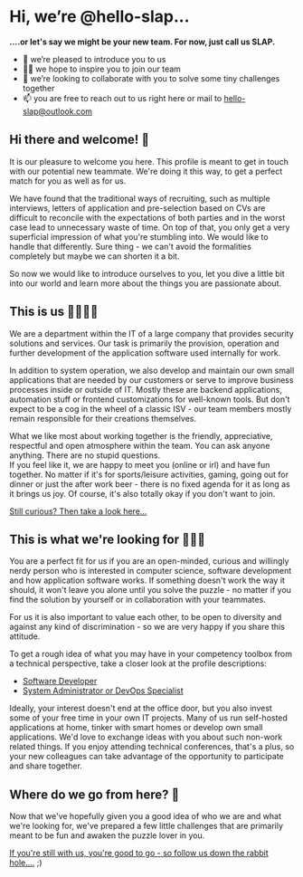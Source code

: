 # Hi, we’re @hello-slap...

**....or let's say we might be your new team. For now, just call us SLAP.**

- 👀 we’re pleased to introduce you to us
- 🐱‍💻 we hope to inspire you to join our team
- 💞️ we’re looking to collaborate with you to solve some tiny challenges together
- 📫 you are free to reach out to us right here or mail to hello-slap@outlook.com

## Hi there and welcome! 👋

It is our pleasure to welcome you here. This profile is meant to get in touch with our potential new teammate. We're doing it this way, to get a perfect match for you as well as for us.  

We have found that the traditional ways of recruiting, such as multiple interviews, letters of application and pre-selection based on CVs are difficult to reconcile with the expectations of both parties and in the worst case lead to unnecessary waste of time. On top of that, you only get a very superficial impression of what you're stumbling into. We would like to handle that differently. Sure thing - we can't avoid the formalities completely but maybe we can shorten it a bit.  

So now we would like to introduce ourselves to you, let you dive a little bit into our world and learn more about the things you are passionate about.  

## This is us 👩‍💻👨‍💻

We are a department within the IT of a large company that provides security solutions and services. Our task is primarily the provision, operation and further development of the application software used internally for work.  

In addition to system operation, we also develop and maintain our own small applications that are needed by our customers or serve to improve business processes inside or outside of IT. Mostly these are backend applications, automation stuff or frontend customizations for well-known tools. But don't expect to be a cog in the wheel of a classic ISV - our team members mostly remain responsible for their creations themselves.  

What we like most about working together is the friendly, appreciative, respectful and open atmosphere within the team. You can ask anyone anything. There are no stupid questions.  
If you feel like it, we are happy to meet you (online or irl) and have fun together. No matter if it's for sports/leisure activities, gaming, going out for dinner or just the after work beer - there is no fixed agenda for it as long as it brings us joy. Of course, it's also totally okay if you don't want to join.  

[Still curious? Then take a look here...](./WE-answer-your-questions.md)

## This is what we're looking for 🐱‍💻🤗

You are a perfect fit for us if you are an open-minded, curious and willingly nerdy person who is interested in computer science, software development and how application software works. If something doesn't work the way it should, it won't leave you alone until you solve the puzzle - no matter if you find the solution by yourself or in collaboration with your teammates.  

For us it is also important to value each other, to be open to diversity and against any kind of discrimination - so we are very happy if you share this attitude.

To get a rough idea of what you may have in your competency toolbox from a technical perspective, take a closer look at the profile descriptions:

- [Software Developer](./YOU-want2join-as-dev.md)
- [System Administrator or DevOps Specialist](./YOU-want2join-as-operator.md)

Ideally, your interest doesn't end at the office door, but you also invest some of your free time in your own IT projects. Many of us run self-hosted applications at home, tinker with smart homes or develop own small applications. We'd love to exchange ideas with you about such non-work related things. If you enjoy attending technical conferences, that's a plus, so your new colleagues can take advantage of the opportunity to participate and share together.  

## Where do we go from here? 🐇

Now that we've hopefully given you a good idea of who we are and what we're looking for, we've prepared a few little challenges that are primarily meant to be fun and awaken the puzzle lover in you.  

[If you're still with us, you're good to go - so follow us down the rabbit hole....](./WE-love-puzzles.md) ;)  
